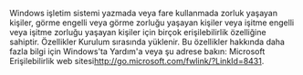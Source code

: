 <Token xmlns:xlink="http://www.w3.org/1999/xlink">Windows işletim sistemi yazmada veya fare kullanmada zorluk yaşayan kişiler, görme engelli veya görme zorluğu yaşayan kişiler veya işitme engelli veya işitme zorluğu yaşayan kişiler için birçok erişilebilirlik özelliğine sahiptir. Özellikler Kurulum sırasında yüklenir. Bu özellikler hakkında daha fazla bilgi için Windows'ta Yardım'a veya şu adrese bakın: <externalLink xmlns="http://ddue.schemas.microsoft.com/authoring/2003/5"><linkText>Microsoft Erişilebilirlik web sitesi</linkText><linkUri>http://go.microsoft.com/fwlink/?LinkId=8431</linkUri></externalLink>.</Token>

<!--HONumber=May16_HO2-->


